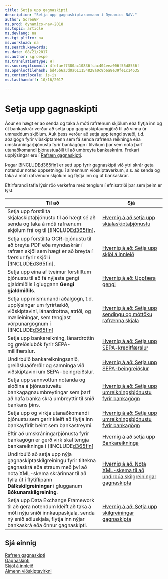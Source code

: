 ```yaml
---
title: Setja upp gagnaskipti
description: "Setja upp gagnaskiptarammann í Dynamics NAV."
author: SorenGP
ms.prod: dynamics-nav-2018
ms.topic: article
ms.devlang: na
ms.tgt_pltfrm: na
ms.workload: na
ms.search.keywords: 
ms.date: 08/21/2017
ms.author: sgroespe
ms.translationtype: HT
ms.sourcegitcommit: 4fefaef7380ac10836fcac404eea006f55d8556f
ms.openlocfilehash: bd45b6a3d0a611154828a0c9b6a8e39fe1c14635
ms.contentlocale: is-is
ms.lasthandoff: 10/16/2017

---
```

# <a name="setting-up-data-exchange"></a>Setja upp gagnaskipti
Áður en hægt er að senda og taka á móti rafrænum skjölum eða flytja inn og út bankaskrár verður að setja upp gagnaskiptaumgjörð til að vinna úr umræddum skjölum. Auk þess verður að setja upp tengd svæði, t.d. aðalgögn fyrir viðskiptamenn sem fá senda rafræna reikninga eða umskráningarþjónusta fyrir bankagögn í tilvikum þar sem nota þarf utanaðkomandi þjónustuaðili til að umbreyta bankaskrám. Frekari upplýsingar eru í [Rafræn gagnaskipti](across-data-exchange.md).  

 Þegar [!INCLUDE[d365fin](includes/d365fin_md.md)] er sett upp fyrir gagnaskipti við ytri skrár geta notendur notað uppsetningu í almennum viðskiptaverkum, s.s. að senda og taka á móti rafrænum skjölum og flytja inn og út bankaskrár.  

 Eftirfarandi tafla lýsir röð verkefna með tenglum í efnisatriði þar sem þeim er lýst.  

|**Til að**|**Sjá**|  
|------------|-------------|  
|Setja upp forstillta skjalaskiptaþjónustu til að hægt sé að senda og taka á móti rafrænum skjölum frá og til [!INCLUDE[d365fin](includes/d365fin_md.md)].|[Hvernig á að setja upp skjalaskiptaþjónustu](across-how-to-set-up-a-document-exchange-service.md)|  
|Setja upp forstillta OCR-þjónustu til að breyta PDF eða myndaskrár í rafræn skjöl sem hægt er að breyta í færslur fyrir skjöl í [!INCLUDE[d365fin](includes/d365fin_md.md)].|[Hvernig á að: Setja upp skjöl á innleið](across-how-setup-income-documents.md)|  
|Setja upp eina af tveimur forstilltum þjónustu til að fá nýjasta gengi gjaldmiðils í gluggann **Gengi gjaldmiðils**.|[Hvernig á að: Uppfæra gengi](finance-how-update-currencies.md)|  
|Setja upp mismunandi aðalgögn, t.d. upplýsingar um fyrirtækið, viðskiptavini, lánardrottna, atriði, og mælieiningar, sem tengjast vörpunargögnum í [!INCLUDE[d365fin](includes/d365fin_md.md)]|[Hvernig á að: Setja upp sendingu og móttöku rafrænna skjala](across-how-to-set-up-electronic-document-sending-and-receiving.md)|  
|Setja upp bankareikning, lánardrottin og greiðslubók fyrir SEPA-millifærslur.|[Hvernig á að: Setja upp SEPA-kreditfærslur](finance-how-to-set-up-sepa-credit-transfer.md)|  
|Undirbúið bankareikningssnið, greiðsluaðferðir og samninga við viðskiptavini um SEPA-beingreiðslur.|[Hvernig á að: Setja upp SEPA-beingreiðslur](finance-how-to-set-up-sepa-direct-debit.md)|  
|Setja upp sannvottun notanda og slóðina á þjónustuveitu bankagagnaumbreytingar sem þarf að hafa banka skrá umbreyttir til snið bankans þíns.|[Hvernig á að: Setja upp umreikningsþjónustu fyrir bankagögn](bank-how-setup-bank-data-conversion-service.md)|  
|Setja upp og virkja utanaðkomandi þjónustu sem gerir kleift að flytja inn bankayfirlit beint sem bankastreymi.|[Hvernig á að: Setja upp umreikningsþjónustu fyrir bankagögn](bank-how-setup-bank-data-conversion-service.md)|  
|Eftir að umskráningarþjónusta fyrir bankagögn er gerð virk skal tengja bankareikninga í [!INCLUDE[d365fin](includes/d365fin_md.md)]|[Hvernig á að setja upp Bankareikninga](bank-how-setup-bank-accounts.md)|  
|Undirbúið að setja upp nýja gagnaskiptaskilgreiningu fyrir tiltekna gagnaskrá eða straum með því að nota XML-skema skrárinnar til að fylla út í flýtiflipann **Dálkskilgreiningar** í glugganum **Bókunarskilgreining**.|[Hvernig á að. Nota XML-skema til að undirbúa skilgreiningar gagnaskipta](across-how-to-use-xml-schemas-to-prepare-data-exchange-definitions.md)|  
|Setja upp Data Exchange Framework til að gera notendum kleift að taka á móti nýju sniði innkaupaskjala, senda ný snið söluskjala, flytja inn nýjar bankaskrá eða önnur gagnaskipti.|[Hvernig á að: Setja upp skilgreiningar gagnaskipta](across-how-to-set-up-data-exchange-definitions.md)|  

## <a name="see-also"></a>Sjá einnig  
[Rafræn gagnaskipti](across-data-exchange.md)  
[Gagnaskipti](across-exchange-data.md)   
[Skjöl á innleið](across-income-documents.md)  
[Almenn viðskiptavirkni](ui-across-business-areas.md)  

